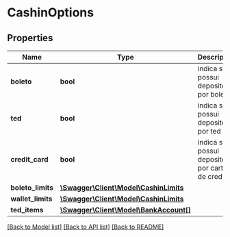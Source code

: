 # CashinOptions

## Properties
Name | Type | Description | Notes
------------ | ------------- | ------------- | -------------
**boleto** | **bool** | indica se possui deposito por boleto | [optional] 
**ted** | **bool** | indica se possui deposito por ted | [optional] 
**credit_card** | **bool** | indica se possui deposito por cartao de credito | [optional] 
**boleto_limits** | [**\Swagger\Client\Model\CashinLimits**](CashinLimits.md) |  | [optional] 
**wallet_limits** | [**\Swagger\Client\Model\CashinLimits**](CashinLimits.md) |  | [optional] 
**ted_items** | [**\Swagger\Client\Model\BankAccount[]**](BankAccount.md) |  | [optional] 

[[Back to Model list]](../../README.md#documentation-for-models) [[Back to API list]](../../README.md#documentation-for-api-endpoints) [[Back to README]](../../README.md)

